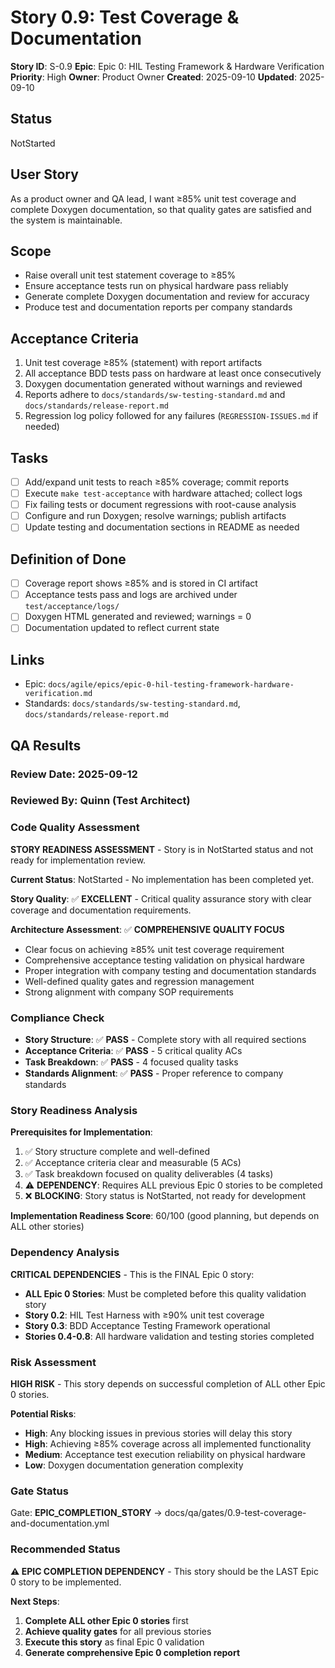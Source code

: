 # Story 0.9: Test Coverage & Documentation

**Story ID**: S-0.9
**Epic**: Epic 0: HIL Testing Framework & Hardware Verification
**Priority**: High
**Owner**: Product Owner
**Created**: 2025-09-10
**Updated**: 2025-09-10

## Status

NotStarted

## User Story

As a product owner and QA lead,
I want ≥85% unit test coverage and complete Doxygen documentation,
so that quality gates are satisfied and the system is maintainable.

## Scope

- Raise overall unit test statement coverage to ≥85%
- Ensure acceptance tests run on physical hardware pass reliably
- Generate complete Doxygen documentation and review for accuracy
- Produce test and documentation reports per company standards

## Acceptance Criteria

1. Unit test coverage ≥85% (statement) with report artifacts
2. All acceptance BDD tests pass on hardware at least once consecutively
3. Doxygen documentation generated without warnings and reviewed
4. Reports adhere to `docs/standards/sw-testing-standard.md` and `docs/standards/release-report.md`
5. Regression log policy followed for any failures (`REGRESSION-ISSUES.md` if needed)

## Tasks

- [ ] Add/expand unit tests to reach ≥85% coverage; commit reports
- [ ] Execute `make test-acceptance` with hardware attached; collect logs
- [ ] Fix failing tests or document regressions with root-cause analysis
- [ ] Configure and run Doxygen; resolve warnings; publish artifacts
- [ ] Update testing and documentation sections in README as needed

## Definition of Done

- [ ] Coverage report shows ≥85% and is stored in CI artifact
- [ ] Acceptance tests pass and logs are archived under `test/acceptance/logs/`
- [ ] Doxygen HTML generated and reviewed; warnings = 0
- [ ] Documentation updated to reflect current state

## Links

- Epic: `docs/agile/epics/epic-0-hil-testing-framework-hardware-verification.md`
- Standards: `docs/standards/sw-testing-standard.md`, `docs/standards/release-report.md`

## QA Results

### Review Date: 2025-09-12

### Reviewed By: Quinn (Test Architect)

### Code Quality Assessment

**STORY READINESS ASSESSMENT** - Story is in NotStarted status and not ready for implementation review.

**Current Status**: NotStarted - No implementation has been completed yet.

**Story Quality**: ✅ **EXCELLENT** - Critical quality assurance story with clear coverage and documentation requirements.

**Architecture Assessment**: ✅ **COMPREHENSIVE QUALITY FOCUS**

- Clear focus on achieving ≥85% unit test coverage requirement
- Comprehensive acceptance testing validation on physical hardware
- Proper integration with company testing and documentation standards
- Well-defined quality gates and regression management
- Strong alignment with company SOP requirements

### Compliance Check

- **Story Structure**: ✅ **PASS** - Complete story with all required sections
- **Acceptance Criteria**: ✅ **PASS** - 5 critical quality ACs
- **Task Breakdown**: ✅ **PASS** - 4 focused quality tasks
- **Standards Alignment**: ✅ **PASS** - Proper reference to company standards

### Story Readiness Analysis

**Prerequisites for Implementation**:

1. ✅ Story structure complete and well-defined
2. ✅ Acceptance criteria clear and measurable (5 ACs)
3. ✅ Task breakdown focused on quality deliverables (4 tasks)
4. ⚠️ **DEPENDENCY**: Requires ALL previous Epic 0 stories to be completed
5. ❌ **BLOCKING**: Story status is NotStarted, not ready for development

**Implementation Readiness Score**: 60/100 (good planning, but depends on ALL other stories)

### Dependency Analysis

**CRITICAL DEPENDENCIES** - This is the FINAL Epic 0 story:

- **ALL Epic 0 Stories**: Must be completed before this quality validation story
- **Story 0.2**: HIL Test Harness with ≥90% unit test coverage
- **Story 0.3**: BDD Acceptance Testing Framework operational
- **Stories 0.4-0.8**: All hardware validation and testing stories completed

### Risk Assessment

**HIGH RISK** - This story depends on successful completion of ALL other Epic 0 stories.

**Potential Risks**:
- **High**: Any blocking issues in previous stories will delay this story
- **High**: Achieving ≥85% coverage across all implemented functionality
- **Medium**: Acceptance test execution reliability on physical hardware
- **Low**: Doxygen documentation generation complexity

### Gate Status

Gate: **EPIC_COMPLETION_STORY** → docs/qa/gates/0.9-test-coverage-and-documentation.yml

### Recommended Status

**⚠️ EPIC COMPLETION DEPENDENCY** - This story should be the LAST Epic 0 story to be implemented.

**Next Steps**:
1. **Complete ALL other Epic 0 stories** first
2. **Achieve quality gates** for all previous stories
3. **Execute this story** as final Epic 0 validation
4. **Generate comprehensive Epic 0 completion report**
